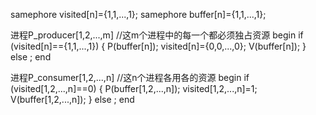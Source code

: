 samephore visited[n]={1,1,...,1};
samephore buffer[n]={1,1,...,1};

进程P_producer[1,2,...,m] //这m个进程中的每一个都必须独占资源
begin
if (visited[n]=={1,1,...,1})
{
P(buffer[n]);
visited[n]={0,0,...,0};
V(buffer[n]);
}
else ;
end

进程P_consumer[1,2,...,n] //这n个进程各用各的资源
begin
if (visited[1,2,...,n]==0)
{
P(buffer[1,2,...,n]);
visited[1,2,...,n]=1;
V(buffer[1,2,...,n]);
}
else ;
end

